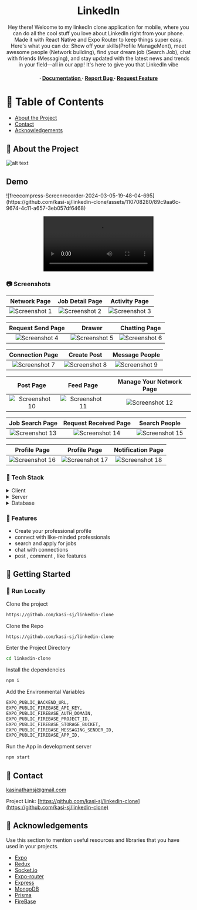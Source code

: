 
<div align='center'>


<h1>LinkedIn</h1>
<p>Hey there! Welcome to my linkedIn clone application for mobile, where you can do all the cool stuff you love about LinkedIn right from your phone. Made it with React Native and Expo Router to keep things super easy. Here's what you can do: Show off your skills(Profile ManageMent), meet awesome people (Network building), find your dream job (Search Job), chat with friends (Messaging), and stay updated with the latest news and trends in your field—all in our app! It's here to give you that LinkedIn vibe</p>

<h4> <span> · </span> <a href="https://github.com/kasinathansj@gmail.com/llinkedin-clone/blob/master/README.md"> Documentation </a> <span> · </span> <a href="https://github.com/kasinathansj@gmail.com/llinkedin-clone/issues"> Report Bug </a> <span> · </span> <a href="https://github.com/kasinathansj@gmail.com/llinkedin-clone/issues"> Request Feature </a> </h4>


</div>

# :notebook_with_decorative_cover: Table of Contents

- [About the Project](#star2-about-the-project)
- [Contact](#handshake-contact)
- [Acknowledgements](#gem-acknowledgements)








## :star2: About the Project
![alt text](<Dark Blue Gradient Travel Banner Landscape (1).jpg>)

<h2>Demo</h2>![freecompress-Screenrecorder-2024-03-05-19-48-04-695](https://github.com/kasi-sj/linkedin-clone/assets/110708280/89c9aa6c-9674-4c11-a657-3eb057df6468)

<video controls src="https://drive.google.com/file/d/1CD9dW9xP07d_11vvH-n3OTYFmCN8GM9U/view?usp=drive_link" style="display: block; margin-left: auto; margin-right: auto;" title="Demo"></video>


### :camera: Screenshots
| Network Page | Job Detail Page | Activity Page |
|:------------:|:------------:|:------------:|
| ![Screenshot 1](screenshots/1bd02ae4-0904-4cc4-bf1a-14498b41859c.jpg) | ![Screenshot 2](screenshots/2cc6e064-6070-4525-89c1-74e0bca4b3ef.jpg) | ![Screenshot 3](screenshots/7f33a95d-a2cd-4060-a9b7-e197136cbb4e.jpg) |

| Request Send Page | Drawer | Chatting Page |
|:------------:|:------------:|:------------:|
| ![Screenshot 4](screenshots/9b737de8-bc45-4452-aa4d-b3cfcb403bf1.jpg) | ![Screenshot 5](screenshots/20ec9be3-b750-41bf-bcf0-330ef22c78c2.jpg) | ![Screenshot 6](screenshots/581fee80-4858-458f-96f5-2edc7e86e33a.jpg) |

| Connection Page | Create Post | Message People |
|:------------:|:------------:|:------------:|
| ![Screenshot 7](screenshots/1495a351-0fd2-4fe9-9b9e-06b975974389.jpg) | ![Screenshot 8](screenshots/8740ac9f-17c6-4efa-9d45-1a1d783e05d2.jpg) | ![Screenshot 9](screenshots/58024eee-bcd0-4f04-8982-3660c92abce2.jpg) |

| Post Page | Feed Page | Manage Your Network Page |
|:-------------:|:-------------:|:-------------:|
| ![Screenshot 10](screenshots/738194b1-3353-4a35-b0c6-0d5463b05a0f.jpg) | ![Screenshot 11](screenshots/95644545-f7b1-4521-a5c0-e8728c914004.jpg) | ![Screenshot 12](screenshots/ad1e77f2-cadc-46d1-af48-f8f229b9678f.jpg) |

| Job Search Page | Request Received Page | Search People |
|:-------------:|:-------------:|:-------------:|
| ![Screenshot 13](screenshots/baa8154b-1f50-4674-86c9-0eee08bae2e4.jpg) | ![Screenshot 14](screenshots/c4c3c9c0-15b1-4d81-9a16-8f253cc5c369.jpg) | ![Screenshot 15](screenshots/d6d6aebb-d545-4017-900b-476e1c4480a7.jpg) |

| Profile Page | Profile Page | Notification Page |
|:-------------:|:-------------:|:-------------:|
| ![Screenshot 16](screenshots/e2e7c9c9-05cd-46e3-a3c8-7371f683cae1.jpg) | ![Screenshot 17](screenshots/eba664d2-9e71-411a-92a8-7e02c46d773b.jpg) | ![Screenshot 18](screenshots/f32408ad-17ed-4e07-89c3-b632cc717679.jpg) |



### :space_invader: Tech Stack
<details> <summary>Client</summary> <ul>
<li><a href="https://expo.dev/">Expo(React Native)</a></li>
</ul> </details>
<details> <summary>Server</summary> <ul>
<li><a href="https://expressjs.com/">Express</a></li>
</ul> </details>
<details> <summary>Database</summary> <ul>
<li><a href="https://www.mongodb.com/atlas/database">MongoDB</a></li>
</ul> </details>

### :dart: Features
- Create your professional profile
- connect with like-minded professionals
- search and apply for jobs
- chat with connections
- post , comment , like features


## :toolbox: Getting Started

### :running: Run Locally

Clone the project

```bash
https://github.com/kasi-sj/linkedin-clone
```
Clone the Repo
```bash
https://github.com/kasi-sj/linkedin-clone
```
Enter the Project Directory
```bash
cd linkedin-clone
```
Install the dependencies
```bash
npm i
```
Add the Environmental Variables
```bash
EXPO_PUBLIC_BACKEND_URL,
EXPO_PUBLIC_FIREBASE_API_KEY,
EXPO_PUBLIC_FIREBASE_AUTH_DOMAIN,
EXPO_PUBLIC_FIREBASE_PROJECT_ID,
EXPO_PUBLIC_FIREBASE_STORAGE_BUCKET,
EXPO_PUBLIC_FIREBASE_MESSAGING_SENDER_ID,
EXPO_PUBLIC_FIREBASE_APP_ID,
```
Run the App in development server
```bash
npm start
```


## :handshake: Contact

kasinathansj@gmail.com

Project Link: [https://github.com/kasi-sj/linkedin-clone](https://github.com/kasi-sj/linkedin-clone)

## :gem: Acknowledgements

Use this section to mention useful resources and libraries that you have used in your projects.

- [Expo]()
- [Redux]()
- [Socket.io]()
- [Expo-router]()
- [Express]()
- [MongoDB]()
- [Prisma]()
- [FireBase]()
